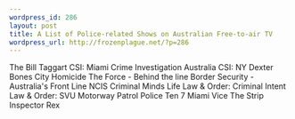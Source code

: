 ```yaml
--- 
wordpress_id: 286
layout: post
title: A List of Police-related Shows on Australian Free-to-air TV
wordpress_url: http://frozenplague.net/?p=286
---
```

The Bill
Taggart
CSI: Miami
Crime Investigation Australia
CSI: NY
Dexter
Bones
City Homicide
The Force - Behind the line
Border Security - Australia's Front Line
NCIS
Criminal Minds
Life
Law &amp; Order: Criminal Intent
Law &amp; Order: SVU
Motorway Patrol
Police Ten 7
Miami Vice
The Strip
Inspector Rex
